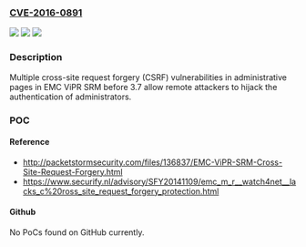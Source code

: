 ### [CVE-2016-0891](https://cve.mitre.org/cgi-bin/cvename.cgi?name=CVE-2016-0891)
![](https://img.shields.io/static/v1?label=Product&message=n%2Fa&color=blue)
![](https://img.shields.io/static/v1?label=Version&message=n%2Fa&color=blue)
![](https://img.shields.io/static/v1?label=Vulnerability&message=n%2Fa&color=brighgreen)

### Description

Multiple cross-site request forgery (CSRF) vulnerabilities in administrative pages in EMC ViPR SRM before 3.7 allow remote attackers to hijack the authentication of administrators.

### POC

#### Reference
- http://packetstormsecurity.com/files/136837/EMC-ViPR-SRM-Cross-Site-Request-Forgery.html
- https://www.securify.nl/advisory/SFY20141109/emc_m_r__watch4net__lacks_c%20ross_site_request_forgery_protection.html

#### Github
No PoCs found on GitHub currently.

